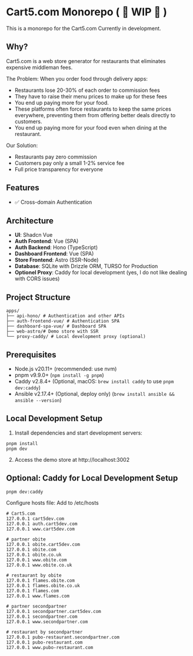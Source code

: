 # Cart5.com Monorepo ( 🚧 WIP 🚧 )

This is a monorepo for the Cart5.com
Currently in development.

## Why?

Cart5.com is a web store generator for restaurants that eliminates expensive middleman fees.

The Problem:
When you order food through delivery apps:

- Restaurants lose 20-30% of each order to commission fees
- They have to raise their menu prices to make up for these fees
- You end up paying more for your food.
- These platforms often force restaurants to keep the same prices everywhere,
  preventing them from offering better deals directly to customers.
- You end up paying more for your food even when dining at the restaurant.

Our Solution:

- Restaurants pay zero commission
- Customers pay only a small 1-2% service fee
- Full price transparency for everyone

## Features

- ✅ Cross-domain Authentication

## Architecture

- **UI**: Shadcn Vue
- **Auth Frontend**: Vue (SPA)
- **Auth Backend**: Hono (TypeScript)
- **Dashboard Frontend**: Vue (SPA)
- **Store Frontend**: Astro (SSR-Node)
- **Database**: SQLite with Drizzle ORM, TURSO for Production
- **Optionel Proxy**: Caddy for local development (yes, I do not like dealing with CORS issues)

## Project Structure

```
apps/
├── api-hono/ # Authentication and other APIs
├── auth-frontend-vue/ # Authentication SPA
├── dashboard-spa-vue/ # Dashboard SPA
├── web-astro/# Demo store with SSR
└── proxy-caddy/ # Local development proxy (optional)
```

## Prerequisites

- Node.js v20.11+ (recommended: use nvm)
- pnpm v9.9.0+ (`npm install -g pnpm`)
- Caddy v2.8.4+ (Optional, macOS: `brew install caddy` to use `pnpm dev:caddy`)
- Ansible v2.17.4+ (Optional, deploy only) (`brew install ansible && ansible --version`)

## Local Development Setup

1. Install dependencies and start development servers:

```
pnpm install
pnpm dev
```

2. Access the demo store at http://localhost:3002

## Optional: Caddy for Local Development Setup

`pnpm dev:caddy`

Configure hosts file:
Add to /etc/hosts

```
# Cart5.com
127.0.0.1 cart5dev.com
127.0.0.1 auth.cart5dev.com
127.0.0.1 www.cart5dev.com

# partner obite
127.0.0.1 obite.cart5dev.com
127.0.0.1 obite.com
127.0.0.1 obite.co.uk
127.0.0.1 www.obite.com
127.0.0.1 www.obite.co.uk

# restaurant by obite
127.0.0.1 flames.obite.com
127.0.0.1 flames.obite.co.uk
127.0.0.1 flames.com
127.0.0.1 www.flames.com

# partner secondpartner
127.0.0.1 secondpartner.cart5dev.com
127.0.0.1 secondpartner.com
127.0.0.1 www.secondpartner.com

# restaurant by secondpartner
127.0.0.1 pubo-restaurant.secondpartner.com
127.0.0.1 pubo-restaurant.com
127.0.0.1 www.pubo-restaurant.com
```

